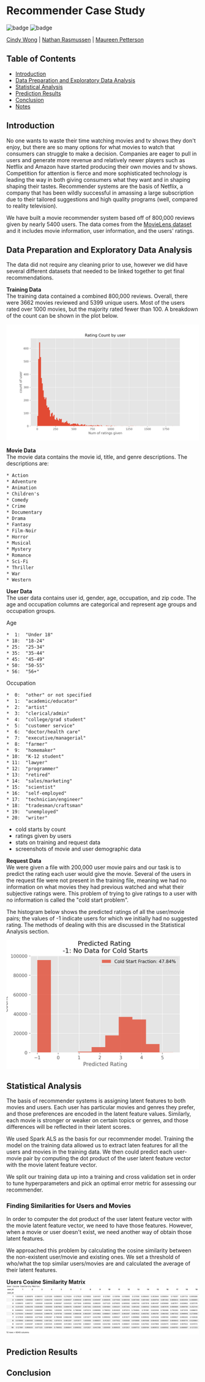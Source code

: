 # Recommender Case Study

![badge](https://img.shields.io/badge/last%20modified-may%20%202020-success)
![badge](https://img.shields.io/badge/status-in%20progress-yellow)

<a href="https://github.com/cwong90">Cindy Wong</a> | <a href="https://github.com/rasbot">Nathan Rasmussen</a> | <a href="https://github.com/mkpetterson">Maureen Petterson</a>

## Table of Contents

- <a href="https://github.com/mkpetterson/recommender_study#introduction">Introduction</a>  
- <a href="https://github.com/mkpetterson/recommender_study#data-preparation-and-exploratory-data-analysis">Data Preparation and Exploratory Data Analysis</a> 
- <a href="https://github.com/mkpetterson/recommender_study#modeling-linear-regression">Statistical Analysis</a>  
- <a href="https://github.com/mkpetterson/recommender_study#prediction-results">Prediction Results</a> 
- <a href="https://github.com/mkpetterson/recommender_study#conclusion">Conclusion</a>
- <a href="https://github.com/mkpetterson/recommender_study#notes">Notes</a>


## Introduction

No one wants to waste their time watching movies and tv shows they don't enjoy, but there are so many options for what movies to watch that consumers can struggle to make a decision. 
Companies are eager to pull in users and generate more revenue and relatively newer players such as Netflix and Amazon have started producing their own movies and tv shows. Competition for attention is fierce and more sophisticated technology is leading the way in both giving consumers what they want and in shaping shaping their tastes. Recommender systems are the basis of Netflix, a company that has been wildly successful in amassing a large subscription due to their tailored suggestions and high quality programs (well, compared to reality television).

We have built a movie recommender system based off of 800,000 reviews given by nearly 5400 users. The data comes from the [MovieLens dataset](http://grouplens.org/datasets/movielens/) and it includes movie information, user information, and the users' ratings. 


## Data Preparation and Exploratory Data Analysis

The data did not require any cleaning prior to use, however we did have several different datasets that needed to be linked together to get final recommendations. 

<b>Training Data</b><br>
The training data contained a combined 800,000 reviews. Overall, there were 3662 movies reviewed and 5399 unique users. Most of the users rated over 1000 movies, but the majority rated fewer than 100. A breakdown of the count can be shown in the plot below.


<img src='images/rating_count_by_user.png'>



<b>Movie Data</b><br>
The movie data contains the movie id, title, and genre descriptions. The descriptions are:


	* Action
	* Adventure
	* Animation
	* Children's
	* Comedy
	* Crime
	* Documentary
	* Drama
	* Fantasy
	* Film-Noir
	* Horror
	* Musical
	* Mystery
	* Romance
	* Sci-Fi
	* Thriller
	* War
	* Western


<b>User Data</b><br>
The user data contains user id, gender, age, occupation, and zip code. The age and occupation columns are categorical and represent age groups and occupation groups. 

Age<br>

 	*  1:  "Under 18"
	* 18:  "18-24"
	* 25:  "25-34"
	* 35:  "35-44"
	* 45:  "45-49"
	* 50:  "50-55"
	* 56:  "56+"


Occupation<br>


	*  0:  "other" or not specified
	*  1:  "academic/educator"
	*  2:  "artist"
	*  3:  "clerical/admin"
	*  4:  "college/grad student"
	*  5:  "customer service"
	*  6:  "doctor/health care"
	*  7:  "executive/managerial"
	*  8:  "farmer"
	*  9:  "homemaker"
	* 10:  "K-12 student"
	* 11:  "lawyer"
	* 12:  "programmer"
	* 13:  "retired"
	* 14:  "sales/marketing"
	* 15:  "scientist"
	* 16:  "self-employed"
	* 17:  "technician/engineer"
	* 18:  "tradesman/craftsman"
	* 19:  "unemployed"
	* 20:  "writer"



- cold starts by count
- ratings given by users
- stats on training and request data
- screenshots of movie and user demographic data


<b>Request Data</b><br>
We were given a file with 200,000 user movie pairs and our task is to predict the rating each user would give the movie. Several of the users in the request file were not present in the training file, meaning we had no information on what movies they had previous watched and what their subjective ratings were. This problem of trying to give ratings to a user with no information is called the "cold start problem". 

The histogram below shows the predicted ratings of all the user/movie pairs; the values of -1 indicate users for which we initially had no suggested rating. The methods of dealing with this are discussed in the Statistical Analysis section. 

<img alt="coldstart" src='images/cold_start_hist.png'>





## Statistical Analysis

The basis of recommender systems is assigning latent features to both movies and users. Each user has particular movies and genres they prefer, and those preferences are encoded in the latent feature values. Similarly, each movie is stronger or weaker on certain topics or genres, and those differences will be reflected in their latent scores. 

We used Spark ALS as the basis for our recommender model. Training the model on the training data allowed us to extract laten features for all the users and movies in the training data. We then could predict each user-movie pair by computing the dot product of the user latent feature vector with the movie latent feature vector. 

We split our training data up into a training and cross validation set in order to tune hyperparameters and pick an optimal error metric for assessing our recommender.

### Finding Similarities for Users and Movies

In order to computer the dot product of the user latent feature vector with the movie latent feature vector, we need to have those features. However, when a movie or user doesn't exist, we need another way of obtain those latent features.

We approached this problem by calculating the cosine similarity between the non-existent user/movie and existing ones. We set a threshold of who/what the top similar users/movies are and calculated the average of their latent features. 

<detail>
    <summary>
        <b>Users Cosine Similarity Matrix</b>  
    </summary>
    <img alt="users_sim_mat" src='images/users_cossim_mat.png'>
</detail>


## Prediction Results

## Conclusion


